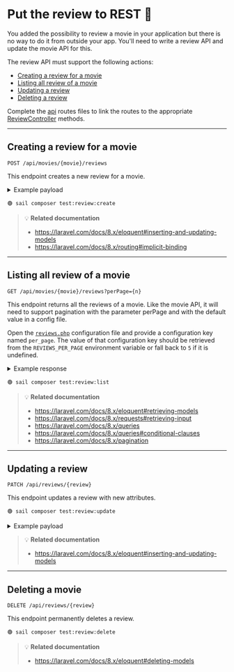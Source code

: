 # Put the review to REST 🧠

You added the possibility to review a movie in your application but there is no way to do it from outside your app.
You'll need to write a review API and update the movie API for this.

The review API must support the following actions:

- [Creating a review for a movie](creating-a-review-for-a-movie)
- [Listing all review of a movie](#listing-all-review-of-movie)
- [Updating a review](#updating-a-movie)
- [Deleting a review](#deleting-a-movie)


Complete the [api](../routes/api.php) routes files to link the routes to the
appropriate [ReviewController](../app/Http/Controllers/ReviewController.php) methods.



--------------------------------------------------------------------------------

## Creating a review for a movie

`POST /api/movies/{movie}/reviews`

This endpoint creates a new review for a movie.

<details>
    <summary>Example payload</summary>

```json
{
    "author": "The author name",
    "body": "A review for the movie"
}
```
</details>

```
🟢 sail composer test:review:create
```

> 💡 **Related documentation**
> - https://laravel.com/docs/8.x/eloquent#inserting-and-updating-models
> - https://laravel.com/docs/8.x/routing#implicit-binding


--------------------------------------------------------------------------------

## Listing all review of a movie

`GET /api/movies/{movie}/reviews?perPage={n}`

This endpoint returns all the reviews of a movie.
Like the movie API, it will need to support pagination with the parameter perPage and with the default value in a
config file.


Open the [`reviews.php`](../config/reviews.php) configuration file and provide a
configuration key named `per_page`. The value of that configuration key should be
retrieved from the `REVIEWS_PER_PAGE` environment variable or fall back to `5`
if it is undefined.


<details>
    <summary>Example response</summary>

```json
{
    "data": [
        {
            "author": "The author name",
            "body": "A review for the movie"
            "created_at": "2021-06-01T12:13:58.000000Z",
            "updated_at": "2021-06-01T12:13:58.000000Z"
        },
        {
            "author": "Another author name",
            "body": "Another review for the movie"
            "created_at": "2021-06-01T12:13:58.000000Z",
            "updated_at": "2021-06-01T12:13:58.000000Z"
        }
    ]
}
```
</details>

```
🟢 sail composer test:review:list
```

> 💡 **Related documentation**
> - https://laravel.com/docs/8.x/eloquent#retrieving-models
> - https://laravel.com/docs/8.x/requests#retrieving-input
> - https://laravel.com/docs/8.x/queries
> - https://laravel.com/docs/8.x/queries#conditional-clauses
> - https://laravel.com/docs/8.x/pagination


--------------------------------------------------------------------------------

## Updating a review

`PATCH /api/reviews/{review}`

This endpoint updates a review with new attributes.

```
🟢 sail composer test:review:update
```

<details>
    <summary>Example payload</summary>

```json
{
    "body": "Some updated review body"
}
```
</details>


> 💡 **Related documentation**
> - https://laravel.com/docs/8.x/eloquent#inserting-and-updating-models


--------------------------------------------------------------------------------

## Deleting a movie

`DELETE /api/reviews/{review}`

This endpoint permanently deletes a review.

```
🟢 sail composer test:review:delete
```


> 💡 **Related documentation**
> - https://laravel.com/docs/8.x/eloquent#deleting-models

